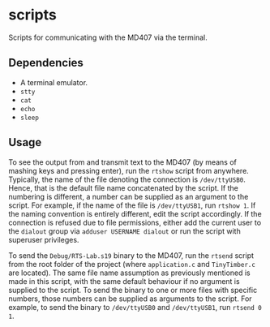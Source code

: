 # scripts
Scripts for communicating with the MD407 via the terminal.

## Dependencies
* A terminal emulator.
* `stty`
* `cat`
* `echo`
* `sleep`

## Usage
To see the output from and transmit text to the MD407 (by means of mashing keys
and pressing enter), run the `rtshow` script from anywhere. Typically, the name
of the file denoting the connection is `/dev/ttyUSB0`. Hence, that is the
default file name concatenated by the script. If the numbering is different, a
number can be supplied as an argument to the script. For example, if the name of
the file is `/dev/ttyUSB1`, run `rtshow 1`. If the naming convention is entirely
different, edit the script accordingly. If the connection is refused due to file
permissions, either add the current user to the `dialout` group via `adduser
USERNAME dialout` or run the script with superuser privileges.

To send the `Debug/RTS-Lab.s19` binary to the MD407, run the `rtsend` script
from the root folder of the project (where `application.c` and `TinyTimber.c`
are located). The same file name assumption as previously mentioned is made in
this script, with the same default behaviour if no argument is supplied to the
script. To send the binary to one or more files with specific numbers, those
numbers can be supplied as arguments to the script. For example, to send the
binary to `/dev/ttyUSB0` and `/dev/ttyUSB1`, run `rtsend 0 1`.
